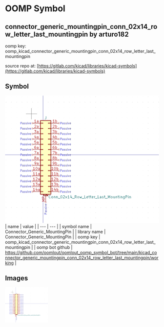 # OOMP Symbol  
## connector_generic_mountingpin_conn_02x14_row_letter_last_mountingpin  by arturo182  
  
oomp key: oomp_kicad_connector_generic_mountingpin_conn_02x14_row_letter_last_mountingpin  
  
source repo at: [https://gitlab.com/kicad/libraries/kicad-symbols](https://gitlab.com/kicad/libraries/kicad-symbols)  
## Symbol  
  
[![working.png](working_600.png)](working.png)  
| name | value | 
| --- | --- | 
| symbol name | Connector_Generic_MountingPin | 
| library name | Connector_Generic_MountingPin | 
| oomp key | oomp_kicad_connector_generic_mountingpin_conn_02x14_row_letter_last_mountingpin | 
| oomp bot github | https://github.com/oomlout/oomlout_oomp_symbol_bot/tree/main/kicad_connector_generic_mountingpin_conn_02x14_row_letter_last_mountingpin/working | 
## Images  
  
[![working.png](working_140.png)](working.png)  
